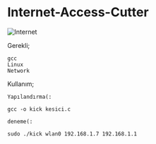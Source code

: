 # Internet-Access-Cutter
![Internet](https://ibb.co/cxgKGYw)

Gerekli;
```
gcc
Linux
Network
```

Kullanım;

```
Yapılandırma(:

gcc -o kick kesici.c

deneme(:

sudo ./kick wlan0 192.168.1.7 192.168.1.1

```

